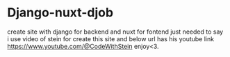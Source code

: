 # Django-nuxt-djob
create site with django for backend and nuxt for fontend 
just needed to say i use video of stein for create this site and below url has his youtube link
https://www.youtube.com/@CodeWithStein
enjoy<3.
